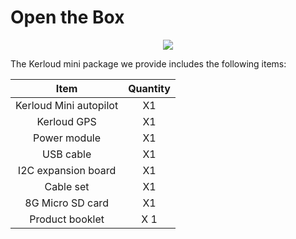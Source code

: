 # Open the Box
<p align="center">
<img src ="../images/kerloud_pkgview.png"/>
</p>

The Kerloud mini package we provide includes the following items:

| Item | Quantity |
| :--: | :--: |
| Kerloud Mini autopilot | X1 |
| Kerloud GPS | X1 |
| Power module | X1 |
| USB cable | X1|
| I2C expansion board | X1 |
| Cable set | X1 |
| 8G Micro SD card |X1|
| Product booklet |X 1|



